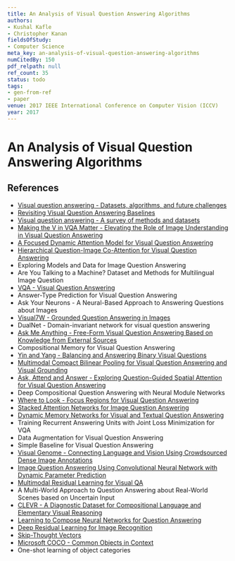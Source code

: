 ```yaml
---
title: An Analysis of Visual Question Answering Algorithms
authors:
- Kushal Kafle
- Christopher Kanan
fieldsOfStudy:
- Computer Science
meta_key: an-analysis-of-visual-question-answering-algorithms
numCitedBy: 150
pdf_relpath: null
ref_count: 35
status: todo
tags:
- gen-from-ref
- paper
venue: 2017 IEEE International Conference on Computer Vision (ICCV)
year: 2017
---
```


# An Analysis of Visual Question Answering Algorithms

## References

- [Visual question answering - Datasets, algorithms, and future challenges](./visual-question-answering-datasets-algorithms-and-future-challenges.md)
- [Revisiting Visual Question Answering Baselines](./revisiting-visual-question-answering-baselines.md)
- [Visual question answering - A survey of methods and datasets](./visual-question-answering-a-survey-of-methods-and-datasets.md)
- [Making the V in VQA Matter - Elevating the Role of Image Understanding in Visual Question Answering](./making-the-v-in-vqa-matter-elevating-the-role-of-image-understanding-in-visual-question-answering.md)
- [A Focused Dynamic Attention Model for Visual Question Answering](./a-focused-dynamic-attention-model-for-visual-question-answering.md)
- [Hierarchical Question-Image Co-Attention for Visual Question Answering](./hierarchical-question-image-co-attention-for-visual-question-answering.md)
- Exploring Models and Data for Image Question Answering
- Are You Talking to a Machine? Dataset and Methods for Multilingual Image Question
- [VQA - Visual Question Answering](./vqa-visual-question-answering.md)
- Answer-Type Prediction for Visual Question Answering
- Ask Your Neurons - A Neural-Based Approach to Answering Questions about Images
- [Visual7W - Grounded Question Answering in Images](./visual7w-grounded-question-answering-in-images.md)
- DualNet - Domain-invariant network for visual question answering
- [Ask Me Anything - Free-Form Visual Question Answering Based on Knowledge from External Sources](./ask-me-anything-free-form-visual-question-answering-based-on-knowledge-from-external-sources.md)
- Compositional Memory for Visual Question Answering
- [Yin and Yang - Balancing and Answering Binary Visual Questions](./yin-and-yang-balancing-and-answering-binary-visual-questions.md)
- [Multimodal Compact Bilinear Pooling for Visual Question Answering and Visual Grounding](./multimodal-compact-bilinear-pooling-for-visual-question-answering-and-visual-grounding.md)
- [Ask, Attend and Answer - Exploring Question-Guided Spatial Attention for Visual Question Answering](./ask-attend-and-answer-exploring-question-guided-spatial-attention-for-visual-question-answering.md)
- Deep Compositional Question Answering with Neural Module Networks
- [Where to Look - Focus Regions for Visual Question Answering](./where-to-look-focus-regions-for-visual-question-answering.md)
- [Stacked Attention Networks for Image Question Answering](./stacked-attention-networks-for-image-question-answering.md)
- [Dynamic Memory Networks for Visual and Textual Question Answering](./dynamic-memory-networks-for-visual-and-textual-question-answering.md)
- Training Recurrent Answering Units with Joint Loss Minimization for VQA
- Data Augmentation for Visual Question Answering
- Simple Baseline for Visual Question Answering
- [Visual Genome - Connecting Language and Vision Using Crowdsourced Dense Image Annotations](./visual-genome-connecting-language-and-vision-using-crowdsourced-dense-image-annotations.md)
- [Image Question Answering Using Convolutional Neural Network with Dynamic Parameter Prediction](./image-question-answering-using-convolutional-neural-network-with-dynamic-parameter-prediction.md)
- [Multimodal Residual Learning for Visual QA](./multimodal-residual-learning-for-visual-qa.md)
- A Multi-World Approach to Question Answering about Real-World Scenes based on Uncertain Input
- [CLEVR - A Diagnostic Dataset for Compositional Language and Elementary Visual Reasoning](./clevr-a-diagnostic-dataset-for-compositional-language-and-elementary-visual-reasoning.md)
- [Learning to Compose Neural Networks for Question Answering](./learning-to-compose-neural-networks-for-question-answering.md)
- [Deep Residual Learning for Image Recognition](./deep-residual-learning-for-image-recognition.md)
- [Skip-Thought Vectors](./skip-thought-vectors.md)
- [Microsoft COCO - Common Objects in Context](./microsoft-coco-common-objects-in-context.md)
- One-shot learning of object categories
